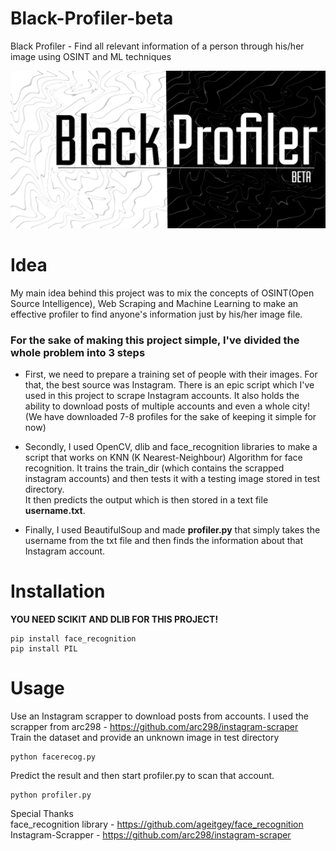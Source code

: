# Black-Profiler-beta
Black Profiler - Find all relevant information of a person through his/her image using OSINT and ML techniques

![alt text](https://raw.githubusercontent.com/vanshwassan/Black-Profiler-beta/master/blackprofiler.png)

# Idea
My main idea behind this project was to mix the concepts of OSINT(Open Source Intelligence), Web Scraping and Machine Learning to make an effective profiler to find anyone's information just by his/her image file.

### For the sake of making this project simple, I've divided the whole problem into 3 steps
- First, we need to prepare a training set of people with their images. For that, the best source was Instagram. There is an epic script which I've used in this project to scrape Instagram accounts. It also holds the ability to download posts of multiple accounts and even a whole city! (We have downloaded 7-8 profiles for the sake of keeping it simple for now)

- Secondly, I used OpenCV, dlib and face_recognition libraries to make a script that works on KNN (K Nearest-Neighbour) Algorithm for face recognition. It trains the train_dir (which contains the scrapped instagram accounts) and then tests it with a testing image stored in test directory.<br>
It then predicts the output which is then stored in a text file <b>username.txt</b>.

- Finally, I used BeautifulSoup and made <b>profiler.py</b> that simply takes the username from the txt file and then finds the information about that Instagram account.

# Installation

<b>YOU NEED SCIKIT AND DLIB FOR THIS PROJECT!</b>

```
pip install face_recognition
pip install PIL
```

# Usage
Use an Instagram scrapper to download posts from accounts. I used the scrapper from arc298 - https://github.com/arc298/instagram-scraper <br>
Train the dataset and provide an unknown image in test directory <br>
```
python facerecog.py
```
Predict the result and then start profiler.py to scan that account. <br>
```
python profiler.py
  ```
Special Thanks <br>
face_recognition library - https://github.com/ageitgey/face_recognition <br>
Instagram-Scrapper - https://github.com/arc298/instagram-scraper 

  
 

